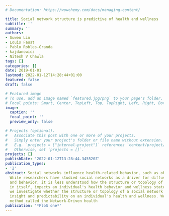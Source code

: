 ```yaml
---
# Documentation: https://wowchemy.com/docs/managing-content/

title: Social network structure is predictive of health and wellness
subtitle: ''
summary: ''
authors:
- Suwen Lin
- Louis Faust
- Pablo Robles-Granda
- kajdanowicz
- Nitesh V Chawla
tags: []
categories: []
date: 2019-01-01
lastmod: 2022-01-12T14:28:44+01:00
featured: false
draft: false

# Featured image
# To use, add an image named `featured.jpg/png` to your page's folder.
# Focal points: Smart, Center, TopLeft, Top, TopRight, Left, Right, BottomLeft, Bottom, BottomRight.
image:
  caption: ''
  focal_point: ''
  preview_only: false

# Projects (optional).
#   Associate this post with one or more of your projects.
#   Simply enter your project's folder or file name without extension.
#   E.g. `projects = ["internal-project"]` references `content/project/deep-learning/index.md`.
#   Otherwise, set `projects = []`.
projects: []
publishDate: '2022-01-12T13:28:44.345520Z'
publication_types:
- '2'
abstract: Social networks influence health-related behavior, such as obesity and smoking.
  While researchers have studied social networks as a driver for diffusion of influences
  and behavior, it is less understood how the structure or topology of the network,
  in itself, impacts an individual's health behavior and wellness state. In this paper,
  we investigate whether the structure or topology of a social network offers additional
  insight and predictability on an individual's health and wellness. We develop a
  method called the Network-Driven health
publication: '*PloS one*'
---
```


